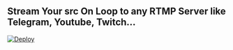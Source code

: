## Stream Your src On Loop to any RTMP Server like Telegram, Youtube, Twitch...
[![Deploy](https://www.herokucdn.com/deploy/button.svg)](https://heroku.com/deploy)
